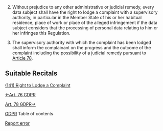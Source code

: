 


2. Without prejudice to any other administrative or judicial remedy, every data subject shall have the right to lodge a complaint with a supervisory authority, in particular in the Member State of his or her habitual residence, place of work or place of the alleged infringement if the data subject considers that the processing of personal data relating to him or her infringes this Regulation.

4. The supervisory authority with which the complaint has been lodged shall inform the complainant on the progress and the outcome of the complaint including the possibility of a judicial remedy pursuant to [Article 78](https://gdpr-info.eu/art-78-gdpr/).




## Suitable Recitals



[(141) Right to Lodge a Complaint](https://gdpr-info.eu/recitals/no-141/)




[←Art. 76 GDPR](https://gdpr-info.eu/art-76-gdpr/ "Art. 76 GDPR - Confidentiality")


[Art. 78 GDPR→](https://gdpr-info.eu/art-78-gdpr/ "Art. 78 GDPR - Right to an effective judicial remedy against a supervisory authority")



[GDPR](https://gdpr-info.eu)
Table of contents


[Report error](https://gdpr-info.eu/gf/?TB_iframe=true&height=306 "Your message")

